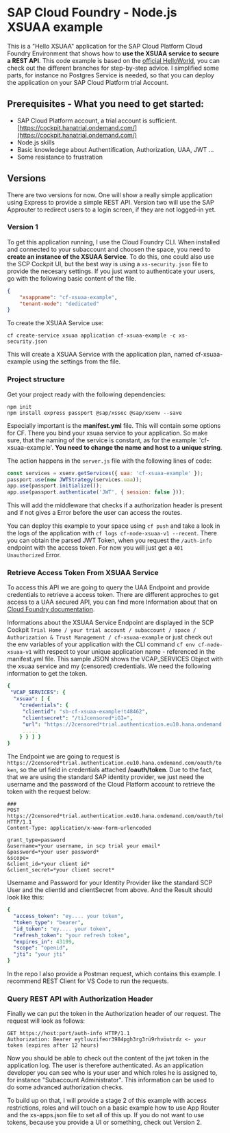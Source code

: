 
# SAP Cloud Foundry - Node.js XSUAA example

This is a "Hello XSUAA" application for the SAP Cloud Platform Cloud Foundry Environment that shows how to __use the XSUAA service to secure a REST API__. This code example is based on the [official HelloWorld](https://github.com/SAP/cloud-cf-helloworld-nodejs), you can check out the different branches for step-by-step advice. I simplified some parts, for instance no Postgres Service is needed, so that you can deploy the application on your SAP Cloud Platform trial Account.



## Prerequisites - What you need to get started:
- SAP Cloud Platform account, a trial account is sufficient. [https://cockpit.hanatrial.ondemand.com/](https://cockpit.hanatrial.ondemand.com/)
- Node.js skills
- Basic knowledege about Authentification, Authorization, UAA, JWT ...
- Some resistance to frustration



## Versions

There are two versions for now. One will show a really simple application using Express to provide a simple REST API. Version two will use the SAP Approuter to redirect users to a login screen, if they are not logged-in yet.

### Version 1

To get this application running, I use the Cloud Foundry CLI. When installed and connected to your subaccount and choosen the space, you need to __create an instance of the XSUAA Service__. To do this, one could also use the SCP Cockpit UI, but the best way is using a `xs-security.json` file to provide the necesary settings. If you just want to authenticate your users, go with the following basic content of the file. 
``` JSON
{
    "xsappname": "cf-xsuaa-example",
    "tenant-mode": "dedicated"
}
```

To create the XSUAA Service use:
```
cf create-service xsuaa application cf-xsuaa-example -c xs-security.json
```
This will create a XSUAA Service with the application plan, named cf-xsuaa-example using the settings from the file.

### Project structure
Get your project ready with the following dependencies:
```
npm init
npm install express passport @sap/xssec @sap/xsenv --save
```
Especially important is the __manifest.yml__ file. This will contain some options for CF. There you bind your xsuaa service to your application. So make sure, that the naming of the service is constant, as for the example: 'cf-xsuaa-example'. __You need to change the name and host to a unique string__.

The action happens in the `server.js` file with the following lines of code:
```JAVASCRIPT
const services = xsenv.getServices({ uaa: 'cf-xsuaa-example' });
passport.use(new JWTStrategy(services.uaa));
app.use(passport.initialize());
app.use(passport.authenticate('JWT', { session: false }));
```
This will add the middleware that checks if a authorization header is present and if not gives a Error before the user can access the routes.

You can deploy this example to your space using `cf push` and take a look in the logs of the application with `cf logs cf-node-xsuaa-v1 --recent`.
There you can obtain the parsed JWT Token, when you request the `/auth-info` endpoint with the access token. For now you will just get a `401 Unauthorized` Error.

### Retrieve Access Token From XSUAA Service

To access this API we are going to query the UAA Endpoint and provide credentials to retrieve a access token. There are different approches to get access to a UAA secured API, you can find more Information about that on [Cloud Foundry documentation](https://docs.cloudfoundry.org/api/uaa/).

Informations about the XSUAA Service Endpoint are displayed in the SCP Cockpit `Trial Home / your trial account / subaccount / space / Authorization & Trust Management / cf-xsuaa-example` or just check out the env variables of your application with the CLI command `cf env cf-node-xsuaa-v1` with respect to your unique application name - referenced in the manifest.yml file. This sample JSON shows the VCAP_SERVICES Object with the xsuaa service and my (censored) credentials. We need the following information to get the token.

```YAML
{
 "VCAP_SERVICES": {
  "xsuaa": [ {
    "credentials": {
     "clientid": "sb-cf-xsuaa-example!t48462",
     "clientsecret": "/tiJcensored*iGI=",
     "url": "https://2censored*trial.authentication.eu10.hana.ondemand.com",
     .....
    } } ] }
}
```

The Endpoint we are going to request is `https://2censored*trial.authentication.eu10.hana.ondemand.com/oauth/token`, so the url field in credentials attached __/oauth/token__. Due to the fact, that we are using the standard SAP identity provider, we just need the username and the password of the Cloud Platform account to retrieve the token with the request below:

```HTTP
###
POST https://2censored*trial.authentication.eu10.hana.ondemand.com/oauth/token HTTP/1.1
Content-Type: application/x-www-form-urlencoded

grant_type=password
&username=*your username, in scp trial your email*
&password=*your user password*
&scope=
&client_id=*your client id*
&client_secret=*your client secret*
```
Username and Password for your Identity Provider like the standard SCP User and the clientId and clientSecret from above.
And the Result should look like this:

```YAML
{
  "access_token": "ey.... your token",
  "token_type": "bearer",
  "id_token": "ey.... your token",
  "refresh_token": "your refresh token",
  "expires_in": 43199,
  "scope": "openid",
  "jti": "your jti"
}
```
In the repo I also provide a Postman request, which contains this example. I recommend REST Client for VS Code to run the requests.

### Query REST API with Authorization Header

Finally we can put the token in the Authorization header of our request. The request will look as follows:
```HTTP
GET https://host:port/auth-info HTTP/1.1
Authorization: Bearer eytluvzifeor3984pgh3rg3rü9rhvöutrdz <- your token (expires after 12 hours)
```
Now you should be able to check out the content of the jwt token in the application log. The user is therefore authenticated.
As an application developer you can see who is your user and which roles he is assigned to, for instance "Subaccount Administrator". This information can be used to do some advanced authorization checks.

To build up on that, I will provide a stage 2 of this example with access restrictions, roles and will touch on a basic example how to use App Router and the xs-apps.json file to set all of this up. If you do not want to use tokens, because you provide a UI or something, check out Version 2.
